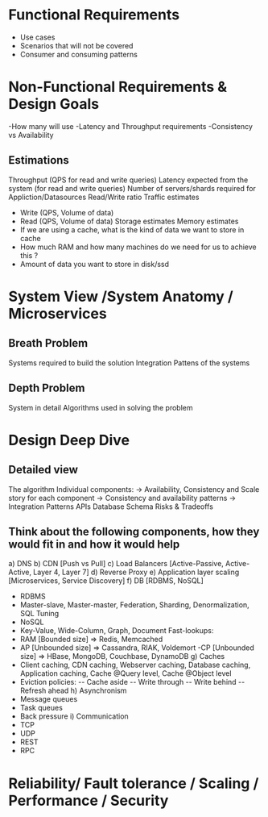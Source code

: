 # Functional Requirements
- Use cases
- Scenarios that will not be covered 
- Consumer and consuming patterns

# Non-Functional Requirements & Design Goals
-How many will use
-Latency and Throughput requirements
-Consistency vs Availability

## Estimations
Throughput (QPS for read and write queries)
Latency expected from the system (for read and write queries)
Number of servers/shards required for Appliction/Datasources
Read/Write ratio
Traffic estimates
- Write (QPS, Volume of data)
- Read  (QPS, Volume of data)
Storage estimates
Memory estimates
- If we are using a cache, what is the kind of data we want to store in cache
- How much RAM and how many machines do we need for us to achieve this ?
- Amount of data you want to store in disk/ssd

# System View /System Anatomy / Microservices
## Breath Problem
Systems required to build the solution
Integration Pattens of the systems
## Depth Problem
System in detail
Algorithms used in solving the problem


# Design Deep Dive
## Detailed view
The algorithm
Individual components:
-> Availability, Consistency and Scale story for each component
-> Consistency and availability patterns
-> Integration Patterns
APIs
Database Schema
Risks & Tradeoffs
## Think about the following components, how they would fit in and how it would help
a) DNS
b) CDN [Push vs Pull]
c) Load Balancers [Active-Passive, Active-Active, Layer 4, Layer 7]
d) Reverse Proxy
e) Application layer scaling [Microservices, Service Discovery]
f) DB [RDBMS, NoSQL]
- RDBMS
- Master-slave, Master-master, Federation, Sharding, Denormalization, SQL Tuning
- NoSQL
- Key-Value, Wide-Column, Graph, Document
Fast-lookups:
- RAM  [Bounded size] => Redis, Memcached
- AP [Unbounded size] => Cassandra, RIAK, Voldemort
-CP [Unbounded size] => HBase, MongoDB, Couchbase, DynamoDB
g) Caches
- Client caching, CDN caching, Webserver caching, Database caching, Application caching, Cache @Query level, Cache @Object level
- Eviction policies:
-- Cache aside
-- Write through
-- Write behind
-- Refresh ahead
h) Asynchronism
- Message queues
- Task queues
- Back pressure
i) Communication
- TCP
- UDP
- REST
- RPC
# Reliability/ Fault tolerance / Scaling / Performance / Security 
